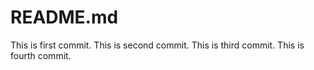 # README.md

This is first commit.
This is second commit.
This is third commit.
This is fourth commit.